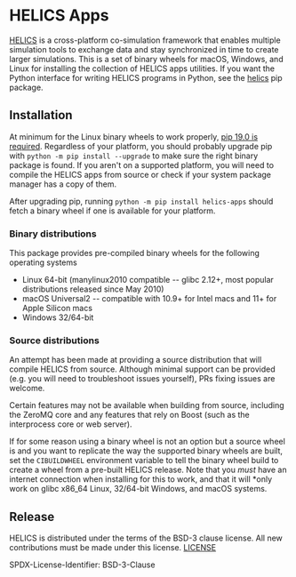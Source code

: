 # HELICS Apps
[HELICS](https://github.com/GMLC-TDC/HELICS) is a cross-platform co-simulation framework that enables multiple
simulation tools to exchange data and stay synchronized in time to create larger simulations. This is a set of
binary wheels for macOS, Windows, and Linux for installing the collection of HELICS apps utilities. If you want
the Python interface for writing HELICS programs in Python, see the [helics](https://pypi.org/project/helics/)
pip package.

## Installation
At minimum for the Linux binary wheels to work properly, [pip 19.0 is required](https://packaging.python.org/specifications/platform-compatibility-tags/#manylinux-compatibility-support).
Regardless of your platform, you should probably upgrade pip with `python -m pip install --upgrade` to make
sure the right binary package is found. If you aren't on a supported platform, you will need to compile
the HELICS apps from source or check if your system package manager has a copy of them.

After upgrading pip, running `python -m pip install helics-apps` should fetch a binary wheel if one is available for your platform.

### Binary distributions
This package provides pre-compiled binary wheels for the following operating systems

* Linux 64-bit (manylinux2010 compatible -- glibc 2.12+, most popular distributions released since May 2010)
* macOS Universal2 -- compatible with 10.9+ for Intel macs and 11+ for Apple Silicon macs
* Windows 32/64-bit

### Source distributions
An attempt has been made at providing a source distribution that will compile HELICS from source. Although minimal
support can be provided (e.g. you will need to troubleshoot issues yourself), PRs fixing issues are welcome.

Certain features may not be available when building from source, including the ZeroMQ core and any features that
rely on Boost (such as the interprocess core or web server).

If for some reason using a binary wheel is not an option but a source wheel is and you want to replicate the way the
supported binary wheels are built, set the `CIBUILDWHEEL` environment variable to tell the binary wheel build to
create a wheel from a pre-built HELICS release. Note that you *must* have an internet connection when installing
for this to work, and that it will *only work on glibc x86_64 Linux, 32/64-bit Windows, and macOS systems.

## Release
HELICS is distributed under the terms of the BSD-3 clause license. All new
contributions must be made under this license. [LICENSE](LICENSE)

SPDX-License-Identifier: BSD-3-Clause
